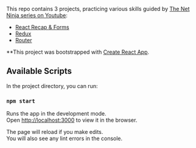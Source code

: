 This repo contains 3 projects, practicing various skills guided by [The Net Ninja series on Youtube](https://www.youtube.com/channel/UCW5YeuERMmlnqo4oq8vwUpg):

 - [React Recap & Forms](https://github.com/MyaElla/net-ninja-react-yt/tree/splitting)
 - [Redux](https://github.com/MyaElla/net-ninja-react-yt/tree/Redux-toDo-app)
 - [Router](https://github.com/MyaElla/net-ninja-react-yt/tree/poketimes-router-reduX)



**This project was bootstrapped with [Create React App](https://github.com/facebook/create-react-app).

## Available Scripts

In the project directory, you can run:

### `npm start`

Runs the app in the development mode.<br>
Open [http://localhost:3000](http://localhost:3000) to view it in the browser.

The page will reload if you make edits.<br>
You will also see any lint errors in the console.

